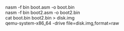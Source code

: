 nasm -f bin boot.asm -o boot.bin  
nasm -f bin boot2.asm -o boot2.bin  
cat boot.bin boot2.bin > disk.img  
qemu-system-x86_64 -drive file=disk.img,format=raw  
